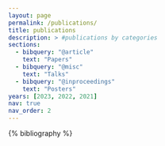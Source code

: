 ```yaml
---
layout: page
permalink: /publications/
title: publications
description: > #publications by categories
sections:
  - bibquery: "@article"
    text: "Papers"
  - bibquery: "@misc"
    text: "Talks"
  - bibquery: "@inproceedings"
    text: "Posters"
years: [2023, 2022, 2021]
nav: true
nav_order: 2
---
```


<!-- _pages/publications.md -->
<div class="publications">

{% bibliography %}

</div>
